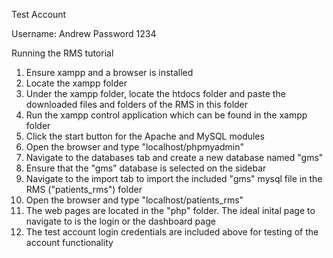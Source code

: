 
Test Account

Username: Andrew
Password 1234

Running the RMS tutorial

1. Ensure xampp and a browser is installed
2. Locate the xampp folder
3. Under the xampp folder, locate the htdocs folder and paste the downloaded files and folders of the RMS in this folder
4. Run the xampp control application which can be found in the xampp folder
5. Click the start button for the Apache and MySQL modules
6. Open the browser and type "localhost/phpmyadmin"
7. Navigate to the databases tab and create a new database named "gms"
8. Ensure that the "gms" database is selected on the sidebar
9. Navigate to the import tab to import the included "gms" mysql file in the RMS ("patients_rms") folder 
11. Open the browser and type "localhost/patients_rms"
12. The web pages are located in the "php" folder. The ideal inital page to navigate to is the login or the dashboard page
13. The test account login credentials are included above for testing of the account functionality
